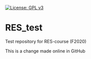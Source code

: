 [![License: GPL v3](https://img.shields.io/badge/License-GPLv3-blue.svg)](https://www.gnu.org/licenses/gpl-3.0)

# RES_test
Test repository for RES-course (F2020)

This is a change made online in GitHub

